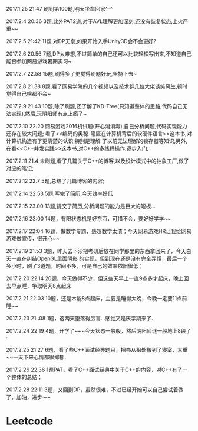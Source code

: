 2017.1.25 21:47 刷到第100题,明天坐车回家^-^

2017.2.4 20.36 3题,此外PAT2道,对于AVL理解更加深刻,还没有恢复状态,上火严重~~

2017.2.5 21:42 11题,对DP无奈,如果开始入手Unity3D会不会更好?

2017.2.6 20.56 7题,DP太难想,不过简单的自己还可以比较轻松写出来,不知道自己能否参加网易游戏暑期实习~

2017.2.7 22.58 15题,刷得多了更觉得刷题好玩,坚持下去~

2017.2.8 21.38 8题,看了网易学院的几个视频以及技术群几位大佬谈笑风生,顿时觉得自己啥都不会~

2017.2.9 21.43 10题,除了刷题,还了解了KD-Tree(只知道整体的思路,代码自己无法实现),然后,玩阴阳师有点上瘾了~

2017.2.10 22.20 网易游戏2016机试题(开心消消毒),自己分析问题,代码实现能力还存在较大问题;
看了<<编码的奥秘-隐匿在计算机背后的软硬件语言>>这本书,对计算机构造有了更清楚的认识,特别是理解
了以前无法理解的锁存器等知识,另外,在看<<C++并发实践>>这本书,对C++的多线程操作,逐步入门;

2017.2.11 21.4 未刷题,看了几篇关于C++的博客,以及设计模式中的抽象工厂,做了对应的笔记;

2017.2.12 22.7 5题,总结了几篇博客的内容;

2017.2.14 22.53 5题,写完了简历,今天效率好低

2017.2.15 23.00	13题,提交了简历,分析问题的能力是巨大的短板...

2017.2.16 23:00 14题，有限状态机是好东西，可惜不会，要好好学学~~

2017.2.17 22:04 16题，做数学专题，感叹数学太渣；今天网易游戏HR让我给网易游戏做宣传，很开心~~

2017.2.19 21.53 3题，昨天去下沙把考研后放在同学那里的东西拿回来了，今天白天一直在纠结OpenGL里面阴影
的实现，但到现在还是没有完全弄懂，最后一个多小时，刷了3道题，时间不多，可是自己的效率依旧很低；

2017.2.20 22.14 20题，今天做得不少，但这些天早上一直9点多才起床，晚上回去早点睡，争取明天8点起床

2017.2.21 22:03 10题，还是木能8点起床，主要是睡得太晚，今晚一定要11点前睡~~

2017.2.23 21::08 1题，这两天堕落得厉害...感觉又是厌学期来了.

2017.2.24 22:19 4题，开学了~~~今天状态一般般，然后阴阳师谜一般地上8段了·

2017.2.25 21:27 6题，看了些C++面试经典题目，把书从租处搬到了寝室，太重~~一天下来心情都很抑郁.

2017.2.26 22.36 1题PAT，看了C++面试经典中关于C++的内容，对C++有了一个整体的总结；

2017.2.28 22:11 3题，又回到DP，虽然很难，不过已经开始可以自己尝试着做了，加油，进步·~~

# Leetcode